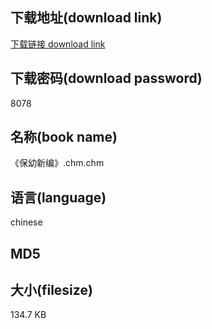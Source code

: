 ## 下载地址(download link)
[下载链接 download link](https://tutu365.netlify.app/?s=%E3%80%8A%E4%BF%9D%E5%B9%BC%E6%96%B0%E7%BC%96%E3%80%8B.chm)

## 下载密码(download password)
8078

## 名称(book name)
《保幼新编》.chm.chm

## 语言(language)
chinese

## MD5


## 大小(filesize)
134.7 KB
